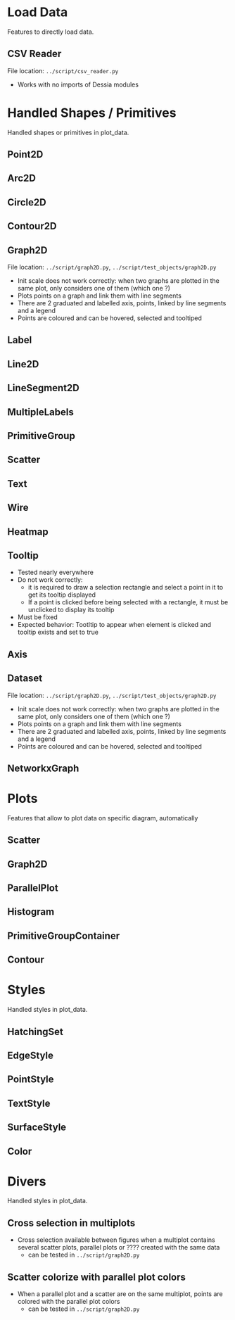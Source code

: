 # Load Data
Features to directly load data.

## CSV Reader
File location: `../script/csv_reader.py`
   - Works with no imports of Dessia modules

# Handled Shapes / Primitives
Handled shapes or primitives in plot_data.

## Point2D
## Arc2D
## Circle2D
## Contour2D
## Graph2D
File location: `../script/graph2D.py`, `../script/test_objects/graph2D.py`
   - Init scale does not work correctly: when two graphs are plotted in the same plot, only considers one of them (which one ?)
   - Plots points on a graph and link them with line segments
   - There are 2 graduated and labelled axis, points, linked by line segments and a legend
   - Points are coloured and can be hovered, selected and tooltiped

## Label
## Line2D
## LineSegment2D
## MultipleLabels
## PrimitiveGroup
## Scatter
## Text
## Wire
## Heatmap
## Tooltip
   - Tested nearly everywhere
   - Do not work correctly: 
        * it is required to draw a selection rectangle and select a point in it to get its tooltip displayed
        * If a point is clicked before being selected with a rectangle, it must be unclicked to display its tooltip
   - Must be fixed
   - Expected behavior: Tootltip to appear when element is clicked and tooltip exists and set to true

## Axis
## Dataset
File location: `../script/graph2D.py`, `../script/test_objects/graph2D.py`
   - Init scale does not work correctly: when two graphs are plotted in the same plot, only considers one of them (which one ?)
   - Plots points on a graph and link them with line segments
   - There are 2 graduated and labelled axis, points, linked by line segments and a legend
   - Points are coloured and can be hovered, selected and tooltiped

## NetworkxGraph



# Plots
Features that allow to plot data on specific diagram, automatically

## Scatter
## Graph2D
## ParallelPlot
## Histogram
## PrimitiveGroupContainer
## Contour



# Styles
Handled styles in plot_data.

## HatchingSet
## EdgeStyle
## PointStyle
## TextStyle
## SurfaceStyle
## Color



# Divers
Handled styles in plot_data.

## Cross selection in multiplots
   - Cross selection available between figures when a multiplot contains several scatter plots, parallel plots or ???? created with the same data
        * can be tested in `../script/graph2D.py`

## Scatter colorize with parallel plot colors
   - When a parallel plot and a scatter are on the same multiplot, points are colored with the parallel plot colors
        * can be tested in `../script/graph2D.py`



